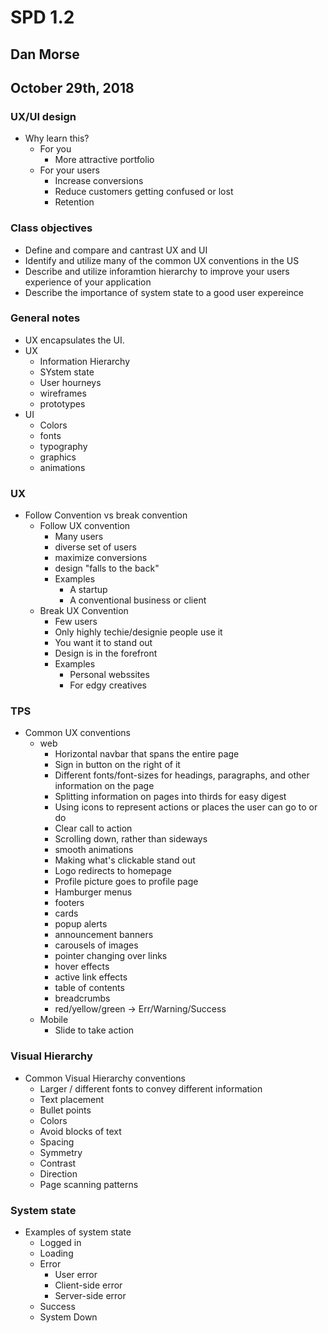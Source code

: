 # SPD 1.2
## Dan Morse
## October 29th, 2018

### UX/UI design
* Why learn this?
    * For you
        * More attractive portfolio
    * For your users
        * Increase conversions
        * Reduce customers getting confused or lost
        * Retention

### Class objectives
* Define and compare and cantrast UX and UI
* Identify and utilize many of the common UX conventions in the US
* Describe and utilize inforamtion hierarchy to improve your users experience of your application
* Describe the importance of system state to a good user expereince

### General notes
* UX encapsulates the UI.
* UX
    * Information Hierarchy
    * SYstem state
    * User hourneys
    * wireframes
    * prototypes
* UI
    * Colors
    * fonts
    * typography
    * graphics
    * animations

### UX
* Follow Convention vs break convention
    * Follow UX convention
        * Many users
        * diverse set of users
        * maximize conversions
        * design "falls to the back"
        * Examples
            * A startup
            * A conventional business or client
    * Break UX Convention
        * Few users
        * Only highly techie/designie people use it
        * You want it to stand out
        * Design is in the forefront
        * Examples
            * Personal webssites
            * For edgy creatives
### TPS
* Common UX conventions
    * web
        * Horizontal navbar that spans the entire page
        * Sign in button on the right of it
        * Different fonts/font-sizes for headings, paragraphs, and other information on the page
        * Splitting information on pages into thirds for easy digest
        * Using icons to represent actions or places the user can go to or do
        * Clear call to action
        * Scrolling down, rather than sideways
        * smooth animations
        * Making what's clickable stand out
        * Logo redirects to homepage
        * Profile picture goes to profile page
        * Hamburger menus
        * footers
        * cards
        * popup alerts
        * announcement banners
        * carousels of images
        * pointer changing over links
        * hover effects
        * active link effects
        * table of contents
        * breadcrumbs
        * red/yellow/green -> Err/Warning/Success
    * Mobile
        * Slide to take action

### Visual Hierarchy
* Common Visual Hierarchy conventions
    * Larger / different fonts to convey different  information
    * Text placement
    * Bullet points
    * Colors
    * Avoid blocks of text
    * Spacing
    * Symmetry
    * Contrast
    * Direction
    * Page scanning patterns

### System state
* Examples of system state
    * Logged in
    * Loading
    * Error
        * User error
        * Client-side error
        * Server-side error
    * Success
    * System Down
